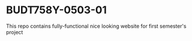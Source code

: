 # BUDT758Y-0503-01
This repo contains fully-functional nice looking website for first semester's project
